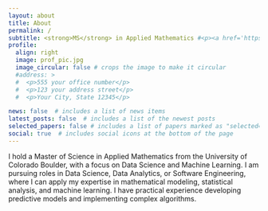 ```yaml
---
layout: about
title: About
permalink: /
subtitle: <strong>MS</strong> in Applied Mathematics #<p><a href='https://www.colorado.edu/amath/kal-parvanov' target='_blank'>MS in Applied Mathematics</a>
profile:
  align: right
  image: prof_pic.jpg
  image_circular: false # crops the image to make it circular
  #address: >
  #  <p>555 your office number</p>
  #  <p>123 your address street</p>
  #  <p>Your City, State 12345</p>

news: false  # includes a list of news items
latest_posts: false  # includes a list of the newest posts
selected_papers: false # includes a list of papers marked as "selected={true}"
social: true  # includes social icons at the bottom of the page
---
```


I hold a Master of Science in Applied Mathematics from the University of Colorado Boulder, with a focus on Data Science and Machine Learning. I am pursuing roles in Data Science, Data Analytics, or Software Engineering, where I can apply my expertise in mathematical modeling, statistical analysis, and machine learning. I have practical experience developing predictive models and implementing complex algorithms.


<!-- #### Research Interests
My research has spanned high-dimensional probability, numerical analysis, machine learning, and neural networks. Most recently, I developed a probability-based bound for the spectral norm of expansive matrices, connecting abstract mathematics with real-world data science problems.

I am excited to apply my analytical skills to meaningful projects in a fast-paced, collaborative environment.
 -->

